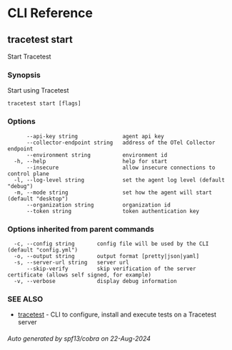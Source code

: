 # CLI Reference
## tracetest start

Start Tracetest

### Synopsis

Start using Tracetest

```
tracetest start [flags]
```

### Options

```
      --api-key string              agent api key
      --collector-endpoint string   address of the OTel Collector endpoint
      --environment string          environment id
  -h, --help                        help for start
      --insecure                    allow insecure connections to control plane
  -l, --log-level string            set the agent log level (default "debug")
  -m, --mode string                 set how the agent will start (default "desktop")
      --organization string         organization id
      --token string                token authentication key
```

### Options inherited from parent commands

```
  -c, --config string       config file will be used by the CLI (default "config.yml")
  -o, --output string       output format [pretty|json|yaml]
  -s, --server-url string   server url
      --skip-verify         skip verification of the server certificate (allows self signed, for example)
  -v, --verbose             display debug information
```

### SEE ALSO

* [tracetest](tracetest.md)	 - CLI to configure, install and execute tests on a Tracetest server

###### Auto generated by spf13/cobra on 22-Aug-2024
